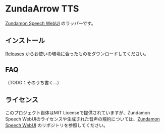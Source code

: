 # ZundaArrow TTS

[Zundamon Speech WebUI](zundaomn-speech-webui) のラッパーです。

## インストール

[Releases](https://github.com/sevenc-nanashi/zundaarrow-tts/releases/latest) からお使いの環境に合ったものをダウンロードしてください。

## FAQ

（TODO：そのうち書く...）

## ライセンス

このプロジェクト自体はMIT Licenseで提供されていますが、Zundamon Speech WebUIのライセンスや生成された音声の規約については、[Zundamon Speech WebUI](zundamon-speech-webui) のリポジトリを参照してください。

[zundamon-speech-webui]: https://github.com/zunzun999/zundamon-speech-webui

